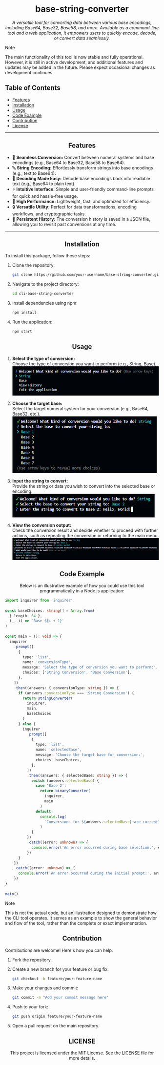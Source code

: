 <h1 align="center">base-string-converter</h1>

<p align="center"><i>A versatile tool for converting data between various base encodings, including Base64, Base32, Base58, and more. Available as a command-line tool and a web application, it empowers users to quickly encode, decode, or convert data seamlessly.</i></p>

> [!Note]
> The main functionality of this tool is now stable and fully operational. However, it is still in active development, and additional features and updates may be added in the future. Please expect occasional changes as development continues.

<h2>Table of Contents</h2>
<ul>
  <li><a href="#features">Features</a></li>
  <li><a href="#installation">Installation</a></li>
  <li><a href="#usage">Usage</a></li>
  <li><a href="#code-example">Code Example</a></li>
  <li><a href="#contribution">Contribution</a></li>
  <li><a href="#license">License</a></li>
</ul>

---

<h2 align="center" id="features">Features</h2>

<ul>
    <li>🔄 <strong>Seamless Conversion:</strong> Convert between numeral systems and base encodings (e.g., Base64 to Base32, Base58 to Base64).</li>
    <li>🔤 <strong>String Encoding:</strong> Effortlessly transform strings into base encodings (e.g., text to Base64).</li>
    <li>🧩 <strong>Decoding Made Easy:</strong> Decode base encodings back into readable text (e.g., Base64 to plain text).</li>
    <li>⚡ <strong>Intuitive Interface:</strong> Simple and user-friendly command-line prompts for quick and hassle-free usage.</li>
    <li>🚀 <strong>High Performance:</strong> Lightweight, fast, and optimized for efficiency.</li>
    <li>🔒 <strong>Versatile Utility:</strong> Perfect for data transformations, encoding workflows, and cryptographic tasks.</li>
    <li>💾 <strong>Persistent History:</strong> The conversion history is saved in a JSON file, allowing you to revisit past conversions at any time.</li>
</ul>

---

<h2 align="center" id="installation">Installation</h2>

<p align="left">To install this package, follow these steps:</p>

1. Clone the repository:

   ```bash
   git clone https://github.com/your-username/base-string-converter.git
   ```

2. Navigate to the project directory:

   ```bash
   cd cli-base-string-converter
   ```

3. Install dependencies using npm:

   ```bash
   npm install
   ```

4. Run the application:
   ```bash
   npm start
   ```

<h2 align="center" id="usage">Usage</h2>

1. <strong>Select the type of conversion:</strong>
  <br>Choose the type of conversion you want to perform (e.g., String, Base).
   <br><img src="assets/images/image1.png" alt="image1">

2. <strong>Choose the target base:</strong>
  <br>Select the target numeral system for your conversion (e.g., Base64, Base32, etc.).
   <br><img src="assets/images/image2.png" alt="image2">

3. <strong>Input the string to convert:</strong>
  <br>Provide the string or data you wish to convert into the selected base or encoding.
   <br><img src="assets/images/image3.png" alt="image3">

4. <strong>View the conversion output:</strong>
  <br>Check the conversion result and decide whether to proceed with further actions, such as repeating the conversion or returning to the main menu.
   <br><img src="assets/images/image4.png" alt="image4">

<h2 align="center" id="code-example">Code Example</h2>

<p align="center">Below is an illustrative example of how you could use this tool programmatically in a Node.js application:</p>

```typescript
import inquirer from 'inquirer'

const baseChoices: string[] = Array.from(
  { length: 64 },
  (_, i) => `Base ${i + 1}`
)

const main = (): void => {
  inquirer
    .prompt([
      {
        type: 'list',
        name: 'conversionType',
        message: 'Select the type of conversion you want to perform:',
        choices: ['String Conversion', 'Base Conversion'],
      },
    ])
    .then((answers: { conversionType: string }) => {
      if (answers.conversionType === 'String Conversion') {
        return stringConverter(
          inquirer,
          main,
          baseChoices
        )
      } else {
        inquirer
          .prompt([
            {
              type: 'list',
              name: 'selectedBase',
              message: 'Choose the target base for conversion:',
              choices: baseChoices,
            },
          ])
          .then((answers: { selectedBase: string }) => {
            switch (answers.selectedBase) {
              case 'Base 2':
                return binaryConverter(
                  inquirer,
                  main
                )
              default:
                console.log(
                  `Conversions for ${answers.selectedBase} are currently not supported.`
                )
            }
          })
          .catch((error: unknown) => {
            console.error('An error occurred during base selection:', error)
          })
      }
    })
    .catch((error: unknown) => {
      console.error('An error occurred during the initial prompt:', error)
    })
}

main()
```

> [!NOTE]
> This is not the actual code, but an illustration designed to demonstrate how the CLI tool operates. It serves as an example to show the general behavior and flow of the tool, rather than the complete or exact implementation.

<h2 align="center" id="contribution">Contribution</h2>

<p align="left">Contributions are welcome! Here's how you can help:</p>

1. Fork the repository.

2. Create a new branch for your feature or bug fix:

   ```bash
   git checkout -b feature/your-feature-name
   ```

3. Make your changes and commit:

   ```bash
   git commit -m "Add your commit message here"
   ```

4. Push to your fork:

   ```bash
   git push origin feature/your-feature-name
   ```

5. Open a pull request on the main repository.

<h2 align="center" id="license">LICENSE</h3>
<p align="center">This project is licensed under the MIT License. See the <a href="LICENSE">LICENSE</a> file for more details.</p>
